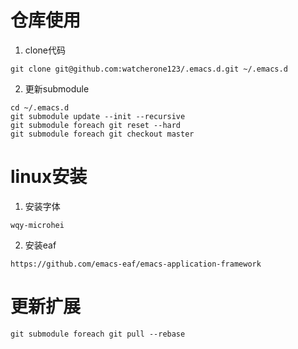 # 仓库使用
1. clone代码
```
git clone git@github.com:watcherone123/.emacs.d.git ~/.emacs.d
```

2. 更新submodule
```
cd ~/.emacs.d
git submodule update --init --recursive
git submodule foreach git reset --hard
git submodule foreach git checkout master
```
# linux安装
1. 安装字体
```
wqy-microhei
```
2. 安装eaf
```
https://github.com/emacs-eaf/emacs-application-framework
```

# 更新扩展
```
git submodule foreach git pull --rebase
```